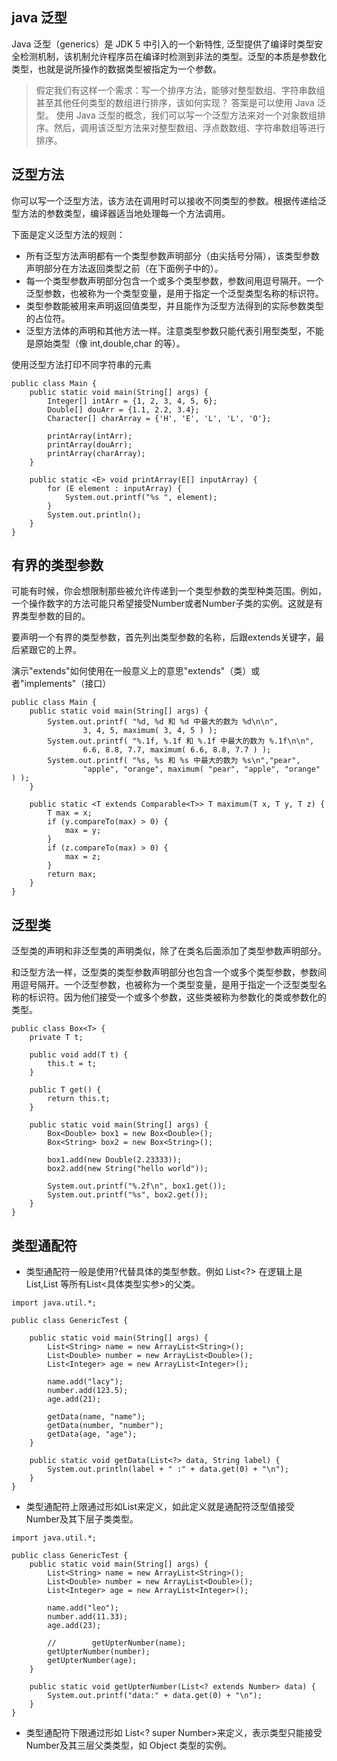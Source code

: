 ## java 泛型

Java 泛型（generics）是 JDK 5 中引入的一个新特性, 泛型提供了编译时类型安全检测机制，该机制允许程序员在编译时检测到非法的类型。泛型的本质是参数化类型，也就是说所操作的数据类型被指定为一个参数。

> 假定我们有这样一个需求：写一个排序方法，能够对整型数组、字符串数组甚至其他任何类型的数组进行排序，该如何实现？
> 答案是可以使用 Java 泛型。
> 使用 Java 泛型的概念，我们可以写一个泛型方法来对一个对象数组排序。然后，调用该泛型方法来对整型数组、浮点数数组、字符串数组等进行排序。

## 泛型方法

你可以写一个泛型方法，该方法在调用时可以接收不同类型的参数。根据传递给泛型方法的参数类型，编译器适当地处理每一个方法调用。

下面是定义泛型方法的规则：

- 所有泛型方法声明都有一个类型参数声明部分（由尖括号分隔），该类型参数声明部分在方法返回类型之前（在下面例子中的<E>）。
- 每一个类型参数声明部分包含一个或多个类型参数，参数间用逗号隔开。一个泛型参数，也被称为一个类型变量，是用于指定一个泛型类型名称的标识符。
- 类型参数能被用来声明返回值类型，并且能作为泛型方法得到的实际参数类型的占位符。
- 泛型方法体的声明和其他方法一样。注意类型参数只能代表引用型类型，不能是原始类型（像 int,double,char 的等）。

使用泛型方法打印不同字符串的元素

```
public class Main {
    public static void main(String[] args) {
        Integer[] intArr = {1, 2, 3, 4, 5, 6};
        Double[] douArr = {1.1, 2.2, 3.4};
        Character[] charArray = {'H', 'E', 'L', 'L', 'O'};

        printArray(intArr);
        printArray(douArr);
        printArray(charArray);
    }

    public static <E> void printArray(E[] inputArray) {
        for (E element : inputArray) {
            System.out.printf("%s ", element);
        }
        System.out.println();
    }
}
```

## 有界的类型参数

可能有时候，你会想限制那些被允许传递到一个类型参数的类型种类范围。例如，一个操作数字的方法可能只希望接受Number或者Number子类的实例。这就是有界类型参数的目的。

要声明一个有界的类型参数，首先列出类型参数的名称，后跟extends关键字，最后紧跟它的上界。

演示"extends"如何使用在一般意义上的意思"extends"（类）或者"implements"（接口）

```
public class Main {
    public static void main(String[] args) {
        System.out.printf( "%d, %d 和 %d 中最大的数为 %d\n\n",
                3, 4, 5, maximum( 3, 4, 5 ) );
        System.out.printf( "%.1f, %.1f 和 %.1f 中最大的数为 %.1f\n\n",
                6.6, 8.8, 7.7, maximum( 6.6, 8.8, 7.7 ) );
        System.out.printf( "%s, %s 和 %s 中最大的数为 %s\n","pear",
                "apple", "orange", maximum( "pear", "apple", "orange" ) );
    }

    public static <T extends Comparable<T>> T maximum(T x, T y, T z) {
        T max = x;
        if (y.compareTo(max) > 0) {
            max = y;
        }
        if (z.compareTo(max) > 0) {
            max = z;
        }
        return max;
    }
}
```

## 泛型类

泛型类的声明和非泛型类的声明类似，除了在类名后面添加了类型参数声明部分。

和泛型方法一样，泛型类的类型参数声明部分也包含一个或多个类型参数，参数间用逗号隔开。一个泛型参数，也被称为一个类型变量，是用于指定一个泛型类型名称的标识符。因为他们接受一个或多个参数，这些类被称为参数化的类或参数化的类型。

```
public class Box<T> {
    private T t;

    public void add(T t) {
        this.t = t;
    }

    public T get() {
        return this.t;
    }

    public static void main(String[] args) {
        Box<Double> box1 = new Box<Double>();
        Box<String> box2 = new Box<String>();

        box1.add(new Double(2.23333));
        box2.add(new String("hello world"));

        System.out.printf("%.2f\n", box1.get());
        System.out.printf("%s", box2.get());
    }
}
```

## 类型通配符

- 类型通配符一般是使用?代替具体的类型参数。例如 List<?> 在逻辑上是List<string>,List</string> 等所有List<具体类型实参>的父类。

```
import java.util.*;

public class GenericTest {

    public static void main(String[] args) {
        List<String> name = new ArrayList<String>();
        List<Double> number = new ArrayList<Double>();
        List<Integer> age = new ArrayList<Integer>();

        name.add("lacy");
        number.add(123.5);
        age.add(21);

        getData(name, "name");
        getData(number, "number");
        getData(age, "age");
    }

    public static void getData(List<?> data, String label) {
        System.out.println(label + " :" + data.get(0) + "\n");
    }
}
```

- 类型通配符上限通过形如List来定义，如此定义就是通配符泛型值接受Number及其下层子类类型。

```
import java.util.*;

public class GenericTest {
    public static void main(String[] args) {
        List<String> name = new ArrayList<String>();
        List<Double> number = new ArrayList<Double>();
        List<Integer> age = new ArrayList<Integer>();

        name.add("leo");
        number.add(11.33);
        age.add(23);

        //        getUpterNumber(name);
        getUpterNumber(number);
        getUpterNumber(age);
    }

    public static void getUpterNumber(List<? extends Number> data) {
        System.out.printf("data:" + data.get(0) + "\n");
    }
}
```

- 类型通配符下限通过形如 List<? super Number>来定义，表示类型只能接受Number及其三层父类类型，如 Object 类型的实例。
```
